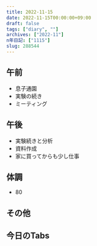 ```yaml
---
title: 2022-11-15
date: 2022-11-15T00:00:00+09:00
draft: false
tags: ["diary", ""]
archives: ["2022-11"]
n年日記: ["1115"]
slug: 288544
---
```

## 午前
- 息子通園
- 実験の続き
- ミーティング
## 午後
- 実験続きと分析
- 資料作成
- 家に買ってからも少し仕事
## 体調
- 80
## その他
## 今日のTabs